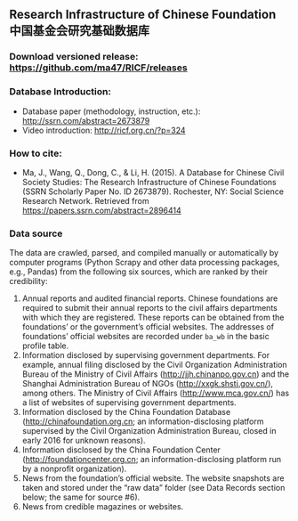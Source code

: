 ## Research Infrastructure of Chinese Foundation 中国基金会研究基础数据库

### Download versioned release: https://github.com/ma47/RICF/releases

### Database Introduction:
- Database paper (methodology, instruction, etc.): http://ssrn.com/abstract=2673879
- Video introduction: http://ricf.org.cn/?p=324

### How to cite:
- Ma, J., Wang, Q., Dong, C., & Li, H. (2015). A Database for Chinese Civil Society Studies: The Research Infrastructure of Chinese Foundations (SSRN Scholarly Paper No. ID 2673879). Rochester, NY: Social Science Research Network. Retrieved from https://papers.ssrn.com/abstract=2896414

### Data source 

The data are crawled, parsed, and compiled manually or automatically by computer programs (Python Scrapy and other data processing packages, e.g., Pandas) from the following six sources, which are ranked by their credibility:

1. Annual reports and audited financial reports. Chinese foundations are required to submit their annual reports to the civil affairs departments with which they are registered. These reports can be obtained from the foundations’ or the government’s official websites. The addresses of foundations’ official websites are recorded under `ba_wb` in the basic profile table.
2. Information disclosed by supervising government departments. For example, annual filing disclosed by the Civil Organization Administration Bureau of the Ministry of Civil Affairs (http://jjh.chinanpo.gov.cn) and the Shanghai Administration Bureau of NGOs (http://xxgk.shstj.gov.cn/), among others. The Ministry of Civil Affairs (http://www.mca.gov.cn/) has a list of websites of supervising government departments.
3. Information disclosed by the China Foundation Database (http://chinafoundation.org.cn; an information-disclosing platform supervised by the Civil Organization Administration Bureau, closed in early 2016 for unknown reasons).
4. Information disclosed by the China Foundation Center (http://foundationcenter.org.cn; an information-disclosing platform run by a nonprofit organization).
5. News from the foundation’s official website. The website snapshots are taken and stored under the “raw data” folder (see Data Records section below; the same for source #6).
6. News from credible magazines or websites.
